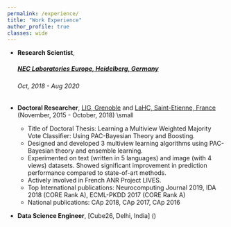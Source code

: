 ```yaml
---
permalink: /experience/
title: "Work Experience"
author_profile: true
classes: wide
---
```



* **Research Scientist**,
  ##### [NEC Laboratories Europe, Heidelberg, Germany](http://neclab.eu/) 
  ###### Oct, 2018 - Aug 2020
 
 
* **Doctoral Researcher**, [LIG, Grenoble](https://www.liglab.fr/) and [LaHC, Saint-Etienne, France](http://laboratoirehubertcurien.fr/) (November, 2015 - October, 2018)
 \small
  * Title of Doctoral Thesis: Learning a Multiview Weighted Majority Vote Classifier: Using PAC-Bayesian Theory and Boosting.
  * Designed and developed 3 multiview learning algorithms using PAC-Bayesian theory and ensemble learning.
  * Experimented on text (written in 5 languages) and image (with 4 views) datasets. Showed significant improvement in prediction performance compared to state-of-art methods.
  * Actively involved in French ANR Project LIVES.
  * Top International publications: Neurocomputing Journal 2019, IDA 2018 (CORE Rank A),
ECML-PKDD 2017 (CORE Rank A) 
  * National publications: CAp 2018, CAp 2017, CAp 2016
  

* **Data Science Engineer**, [Cube26, Delhi, India] ()


  

